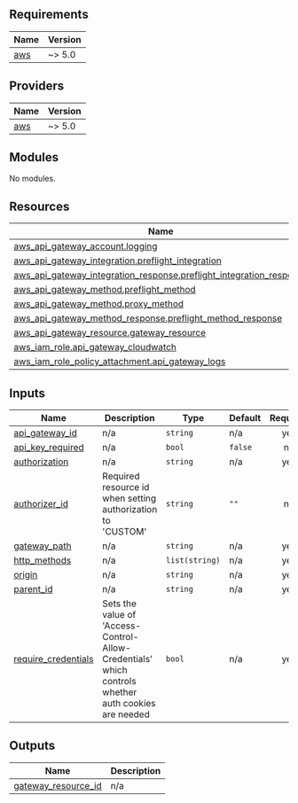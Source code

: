 ## Requirements

| Name | Version |
|------|---------|
| <a name="requirement_aws"></a> [aws](#requirement\_aws) | ~> 5.0 |

## Providers

| Name | Version |
|------|---------|
| <a name="provider_aws"></a> [aws](#provider\_aws) | ~> 5.0 |

## Modules

No modules.

## Resources

| Name | Type |
|------|------|
| [aws_api_gateway_account.logging](https://registry.terraform.io/providers/hashicorp/aws/latest/docs/resources/api_gateway_account) | resource |
| [aws_api_gateway_integration.preflight_integration](https://registry.terraform.io/providers/hashicorp/aws/latest/docs/resources/api_gateway_integration) | resource |
| [aws_api_gateway_integration_response.preflight_integration_response](https://registry.terraform.io/providers/hashicorp/aws/latest/docs/resources/api_gateway_integration_response) | resource |
| [aws_api_gateway_method.preflight_method](https://registry.terraform.io/providers/hashicorp/aws/latest/docs/resources/api_gateway_method) | resource |
| [aws_api_gateway_method.proxy_method](https://registry.terraform.io/providers/hashicorp/aws/latest/docs/resources/api_gateway_method) | resource |
| [aws_api_gateway_method_response.preflight_method_response](https://registry.terraform.io/providers/hashicorp/aws/latest/docs/resources/api_gateway_method_response) | resource |
| [aws_api_gateway_resource.gateway_resource](https://registry.terraform.io/providers/hashicorp/aws/latest/docs/resources/api_gateway_resource) | resource |
| [aws_iam_role.api_gateway_cloudwatch](https://registry.terraform.io/providers/hashicorp/aws/latest/docs/resources/iam_role) | resource |
| [aws_iam_role_policy_attachment.api_gateway_logs](https://registry.terraform.io/providers/hashicorp/aws/latest/docs/resources/iam_role_policy_attachment) | resource |

## Inputs

| Name | Description | Type | Default | Required |
|------|-------------|------|---------|:--------:|
| <a name="input_api_gateway_id"></a> [api\_gateway\_id](#input\_api\_gateway\_id) | n/a | `string` | n/a | yes |
| <a name="input_api_key_required"></a> [api\_key\_required](#input\_api\_key\_required) | n/a | `bool` | `false` | no |
| <a name="input_authorization"></a> [authorization](#input\_authorization) | n/a | `string` | n/a | yes |
| <a name="input_authorizer_id"></a> [authorizer\_id](#input\_authorizer\_id) | Required resource id when setting authorization to 'CUSTOM' | `string` | `""` | no |
| <a name="input_gateway_path"></a> [gateway\_path](#input\_gateway\_path) | n/a | `string` | n/a | yes |
| <a name="input_http_methods"></a> [http\_methods](#input\_http\_methods) | n/a | `list(string)` | n/a | yes |
| <a name="input_origin"></a> [origin](#input\_origin) | n/a | `string` | n/a | yes |
| <a name="input_parent_id"></a> [parent\_id](#input\_parent\_id) | n/a | `string` | n/a | yes |
| <a name="input_require_credentials"></a> [require\_credentials](#input\_require\_credentials) | Sets the value of 'Access-Control-Allow-Credentials' which controls whether auth cookies are needed | `bool` | n/a | yes |

## Outputs

| Name | Description |
|------|-------------|
| <a name="output_gateway_resource_id"></a> [gateway\_resource\_id](#output\_gateway\_resource\_id) | n/a |
